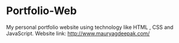 # Portfolio-Web
My personal portfolio website using technology like HTML , CSS and JavaScript.
Website link: http://www.mauryagdeepak.com/

